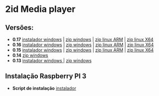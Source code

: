 # 2id Media player  
  
## Versões:

* **0.17** [instalador windows](http://popmuzserver.cloudapp.net/player/player2id.v0.17.exe) | [zip windows](http://popmuzserver.cloudapp.net/player/2idplayer.v0.17.windows.zip) | [zip linux ARM](http://popmuzserver.cloudapp.net/player/2idplayer.v0.17.linux.arm.zip) | [zip linux X64](http://popmuzserver.cloudapp.net/player/2idplayer.v0.17.linux.x64.zip)  
* **0.16** [instalador windows](http://popmuzserver.cloudapp.net/player/player2id.v0.16.exe) | [zip windows](http://popmuzserver.cloudapp.net/player/2idplayer.v0.16.windows.zip) | [zip linux ARM](http://popmuzserver.cloudapp.net/player/2idplayer.v0.16.linux.arm.zip) | [zip linux X64](http://popmuzserver.cloudapp.net/player/2idplayer.v0.16.linux.x64.zip)  
* **0.15** [instalador windows](http://popmuzserver.cloudapp.net/player/player2id.v0.15.exe) | [zip windows](http://popmuzserver.cloudapp.net/player/2idplayer.v0.15.windows.zip) | [zip linux ARM](http://popmuzserver.cloudapp.net/player/2idplayer.v0.15.linux.arm.zip) | [zip linux X64](http://popmuzserver.cloudapp.net/player/2idplayer.v0.15.linux.x64.zip)
* **0.14** [zip windows](http://popmuzserver.cloudapp.net/player/2idplayer.v0.14.windows.zip)
* **0.13** [instalador windows ](http://popmuzserver.cloudapp.net/player/player2id.v0.13.exe) | [zip windows](http://popmuzserver.cloudapp.net/player/2idplayer.v0.13.windows.zip)  


## Instalação Raspberry PI 3  

* **Script de instalação** [instalador](http://popmuzserver.cloudapp.net/player/install-rapsberry.sh)

